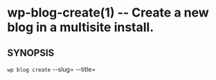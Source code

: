 wp-blog-create(1) -- Create a new blog in a multisite install.
====

## SYNOPSIS

`wp blog create` --slug=<slug> --title=<Title>

## OPTIONS

* `--slug`=<slug>:

	Base for the new domain. Subdomain on subdomain installs, directory on subdirectory installs.

* `--title`=<title>:

	Title of the new blog.

* `--email`=<email>:

	Email for Admin user. User will be created if none exists. Assignement to Super Admin if not included.

* `--site_id`=<site-id>:

	Site (network) to associate new blog with. Defaults to current site (typically 1).

* `--public`:

	Whether or not the new site is public (indexed).
